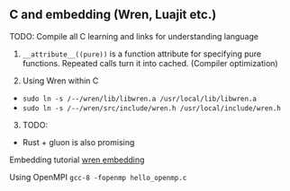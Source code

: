 ## C and embedding (Wren, Luajit etc.)

TODO: Compile all C learning and links for understanding language

1. `__attribute__((pure))` is a function attribute for specifying pure functions. Repeated calls turn it into cached. (Compiler optimization)

2. Using Wren within C
- `sudo ln -s /--/wren/lib/libwren.a /usr/local/lib/libwren.a`
- `sudo ln -s /--/wren/src/include/wren.h /usr/local/include/wren.h`

3. TODO:
- Rust + gluon is also promising

Embedding tutorial
[wren embedding](http://nelari.us/post/wren-embedding-1/)

Using OpenMPI
`gcc-8 -fopenmp hello_openmp.c`

